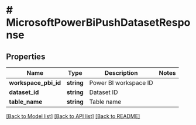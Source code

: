 # # MicrosoftPowerBiPushDatasetResponse

## Properties

Name | Type | Description | Notes
------------ | ------------- | ------------- | -------------
**workspace_pbi_id** | **string** | Power BI workspace ID |
**dataset_id** | **string** | Dataset ID |
**table_name** | **string** | Table name |

[[Back to Model list]](../../README.md#models) [[Back to API list]](../../README.md#endpoints) [[Back to README]](../../README.md)

